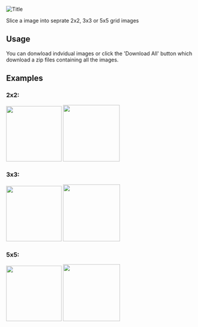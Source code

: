 ![Title](https://github.com/user-attachments/assets/7d01b922-f452-462f-a57c-c1197bfa0b09)

Slice a image into seprate 2x2, 3x3 or 5x5 grid images

## Usage
You can donwload indvidual images or click the 'Download All' button which download a zip files containing all the images.

## Examples
### 2x2:
<div>
  <img src='https://github.com/user-attachments/assets/2f2534a5-bf22-4021-b085-3d7a46d92d0e' width=150/>
  <img src='https://github.com/user-attachments/assets/73bd2b24-186b-4f3d-ac1a-73ed32cf1ec1' width=153/>
</div>

### 3x3:
<div>
  <img src='https://github.com/user-attachments/assets/1eb8b984-9c67-42ee-965e-1426ca2be8bc' width=150/>
  <img src='https://github.com/user-attachments/assets/2cd2d281-9118-4665-ade4-1bdf949d274a' width=154/>
</div>

### 5x5:
<div>
  <img src='https://github.com/user-attachments/assets/1b5ba7c7-bde0-4134-a6a4-4c02c785037f' width=150/>
  <img src='https://github.com/user-attachments/assets/f8cd0006-15dd-4add-aa39-a889a65795ca' width=154/>
</div>
